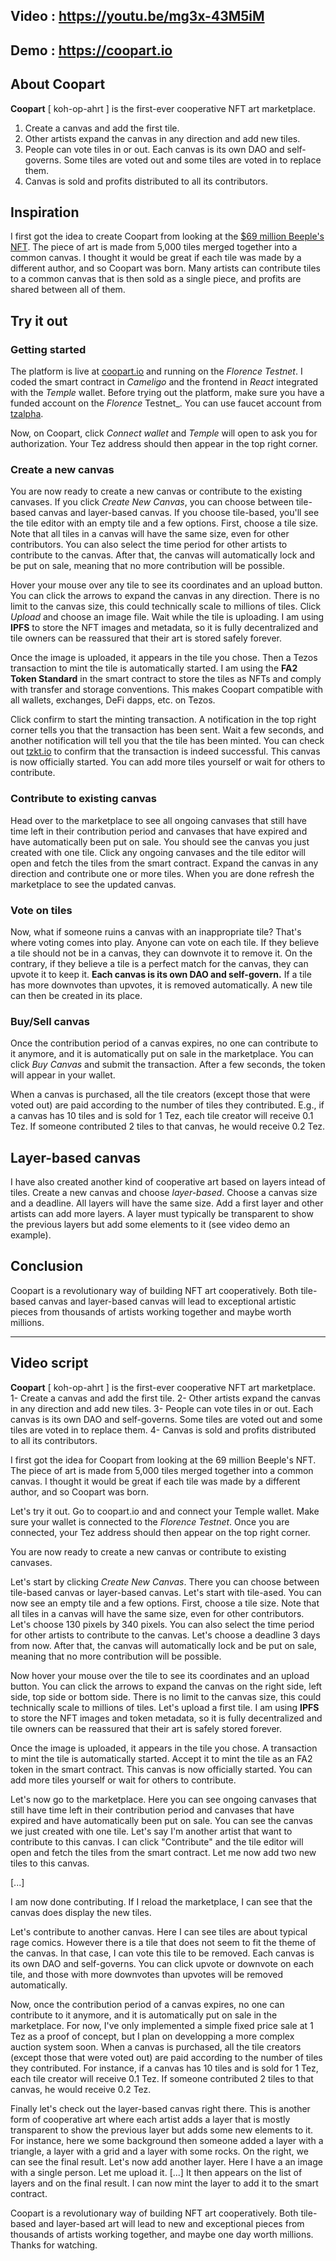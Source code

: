 ## Video : https://youtu.be/mg3x-43M5iM

## Demo : https://coopart.io

## About Coopart

**Coopart** [ koh-op-ahrt ] is the first-ever cooperative NFT art marketplace. 
1. Create a canvas and add the first tile.
2. Other artists expand the canvas in any direction and add new tiles.
3. People can vote tiles in or out. Each canvas is its own DAO and self-governs. Some tiles are voted out and some tiles are voted in to replace them.
4. Canvas is sold and profits distributed to all its contributors.

## Inspiration

I first got the idea to create Coopart from looking at the [$69 million Beeple's NFT](https://www.theverge.com/2021/3/11/22325054/beeple-christies-nft-sale-cost-everydays-69-million). The piece of art is made from 5,000 tiles merged together into a common canvas. I thought it would be great if each tile was made by a different author, and so Coopart was born. Many artists can contribute tiles to a common canvas that is then sold as a single piece, and profits are shared between all of them.

## Try it out

### Getting started

The platform is live at [coopart.io](https://coopart.io) and running on the _Florence Testnet_. I coded the smart contract in _Cameligo_ and the frontend in _React_ integrated with the _Temple_ wallet. Before trying out the platform, make sure you have a funded account on the _Florence_ Testnet_. You can use faucet account from [tzalpha](https://faucet.tzalpha.net/). 

Now, on Coopart, click _Connect wallet_ and _Temple_ will open to ask you for authorization. Your Tez address should then appear in the top right corner.

### Create a new canvas

You are now ready to create a new canvas or contribute to the existing canvases. If you click _Create New Canvas_, you can choose between tile-based canvas and layer-based canvas. If you choose tile-based, you'll see the tile editor with an empty tile and a few options. First, choose a tile size. Note that all tiles in a canvas will have the same size, even for other contributors. You can also select the time period for other artists to contribute to the canvas. After that, the canvas will automatically lock and be put on sale, meaning that no more contribution will be possible.

Hover your mouse over any tile to see its coordinates and an upload button. You can click the arrows to expand the canvas in any direction. There is no limit to the canvas size, this could technically scale to millions of tiles. Click _Upload_ and choose an image file. Wait while the tile is uploading. I am using **IPFS** to store the NFT images and metadata, so it is fully decentralized and tile owners can be reassured that their art is stored safely forever.

Once the image is uploaded, it appears in the tile you chose. Then a Tezos transaction to mint the tile is automatically started. I am using the **FA2 Token Standard** in the smart contract to store the tiles as NFTs and comply with transfer and storage conventions. This makes Coopart compatible with all wallets, exchanges, DeFi dapps, etc. on Tezos.

Click confirm to start the minting transaction. A notification in the top right corner tells you that the transaction has been sent. Wait a few seconds, and another notification will tell you that the tile has been minted. You can check out [tzkt.io](https://florencenet.tzkt.io/KT1Uh5vynfwspSRhDvaBprxa3vLbHToG1gqT/operations/) to confirm that the transaction is indeed successful. This canvas is now officially started. You can add more tiles yourself or wait for others to contribute. 

### Contribute to existing canvas

Head over to the marketplace to see all ongoing canvases that still have time left in their contribution period and canvases that have expired and have automatically been put on sale. You should see the canvas you just created with one tile. Click any ongoing canvases and the tile editor will open and fetch the tiles from the smart contract. Expand the canvas in any direction and contribute one or more tiles. When you are done refresh the marketplace to see the updated canvas.

### Vote on tiles

Now, what if someone ruins a canvas with an inappropriate tile? That's where voting comes into play. Anyone can vote on each tile. If they believe a tile should not be in a canvas, they can downvote it to remove it. On the contrary, if they believe a tile is a perfect match for the canvas, they can upvote it to keep it. **Each canvas is its own DAO and self-govern.** If a tile has more downvotes than upvotes, it is removed automatically. A new tile can then be created in its place.

### Buy/Sell canvas

Once the contribution period of a canvas expires, no one can contribute to it anymore, and it is automatically put on sale in the marketplace. You can click _Buy Canvas_ and submit the transaction. After a few seconds, the token will appear in your wallet.

When a canvas is purchased, all the tile creators (except those that were voted out) are paid according to the number of tiles they contributed. E.g., if a canvas has 10 tiles and is sold for 1 Tez, each tile creator will receive 0.1 Tez. If someone contributed 2 tiles to that canvas, he would receive 0.2 Tez.

## Layer-based canvas

I have also created another kind of cooperative art based on layers intead of tiles. Create a new canvas and choose _layer-based_. Choose a canvas size and a deadline. All layers will have the same size. Add a first layer and other artists can add more layers. A layer must typically be transparent to show the previous layers but add some elements to it (see video demo an example).

## Conclusion

Coopart is a revolutionary way of building NFT art cooperatively. Both tile-based canvas and layer-based canvas will lead to exceptional artistic pieces from thousands of artists working together and maybe worth millions.



----------------------------

## Video script

**Coopart** [ koh-op-ahrt ] is the first-ever cooperative NFT art marketplace. 
1- Create a canvas and add the first tile.
2- Other artists expand the canvas in any direction and add new tiles.
3- People can vote tiles in or out. Each canvas is its own DAO and self-governs. Some tiles are voted out and some tiles are voted in to replace them.
4- Canvas is sold and profits distributed to all its contributors.

I first got the idea for Coopart from looking at the 69 million Beeple's NFT. The piece of art is made from 5,000 tiles merged together into a common canvas. I thought it would be great if each tile was made by a different author, and so Coopart was born. 

Let's try it out. Go to coopart.io and and connect your Temple wallet. Make sure your wallet is connected to the _Florence Testnet_. Once you are connected, your Tez address should then appear on the top right corner.

You are now ready to create a new canvas or contribute to existing canvases. 

Let's start by clicking _Create New Canvas_. There you can choose between tile-based canvas or layer-based canvas. Let's start with tile-ased. You can now see an empty tile and a few options. First, choose a tile size. Note that all tiles in a canvas will have the same size, even for other contributors. Let's choose 130 pixels by 340 pixels. You can also select the time period for other artists to contribute to the canvas. Let's choose a deadline 3 days from now. After that, the canvas will automatically lock and be put on sale, meaning that no more contribution will be possible.

Now hover your mouse over the tile to see its coordinates and an upload button. You can click the arrows to expand the canvas on the right side, left side, top side or bottom side. There is no limit to the canvas size, this could technically scale to millions of tiles. Let's upload a first tile.
I am using **IPFS** to store the NFT images and token metadata, so it is fully decentralized and tile owners can be reassured that their art is safely stored forever.

Once the image is uploaded, it appears in the tile you chose. A transaction to mint the tile is automatically started. Accept it to mint the tile as an FA2 token in the smart contract. This canvas is now officially started. You can add more tiles yourself or wait for others to contribute. 

Let's now go to the marketplace. Here you can see ongoing canvases that still have time left in their contribution period and canvases that have expired and have automatically been put on sale. You can see the canvas we just created with one tile. Let's say I'm another artist that want to contribute to this canvas. I can click "Contribute" and the tile editor will open and fetch the tiles from the smart contract. Let me now add two new tiles to this canvas.

[...]

I am now done contributing. If I reload the marketplace, I can see that the canvas does display the new tiles.

Let's contribute to another canvas. Here I can see tiles are about typical rage comics. However there is a tile that does not seem to fit the theme of the canvas. In that case, I can vote this tile to be removed. Each canvas is its own DAO and self-governs. You can click upvote or downvote on each tile, and those with more downvotes than upvotes will be removed automatically.

Now, once the contribution period of a canvas expires, no one can contribute to it anymore, and it is automatically put on sale in the marketplace. For now, I've only implemented a simple fixed price sale at 1 Tez as a proof of concept, but I plan on developping a more complex auction system soon. When a canvas is purchased, all the tile creators (except those that were voted out) are paid according to the number of tiles they contributed. For instance, if a canvas has 10 tiles and is sold for 1 Tez, each tile creator will receive 0.1 Tez. If someone contributed 2 tiles to that canvas, he would receive 0.2 Tez.

Finally let's check out the layer-based canvas right there. This is another form of cooperative art where each artist adds a layer that is mostly transparent to show the previous layer but adds some new elements to it. For instance, here we some background then someone added a layer with a triangle, a layer with a grid and a layer with some rocks. On the right, we can see the final result. Let's now add another layer. Here I have a an image with a single person. Let me upload it. [...] It then appears on the list of layers and on the final result. I can now mint the layer to add it to the smart contract.

Coopart is a revolutionary way of building NFT art cooperatively. Both tile-based and layer-based art will lead to new and exceptional pieces from thousands of artists working together, and maybe one day worth millions. Thanks for watching.
